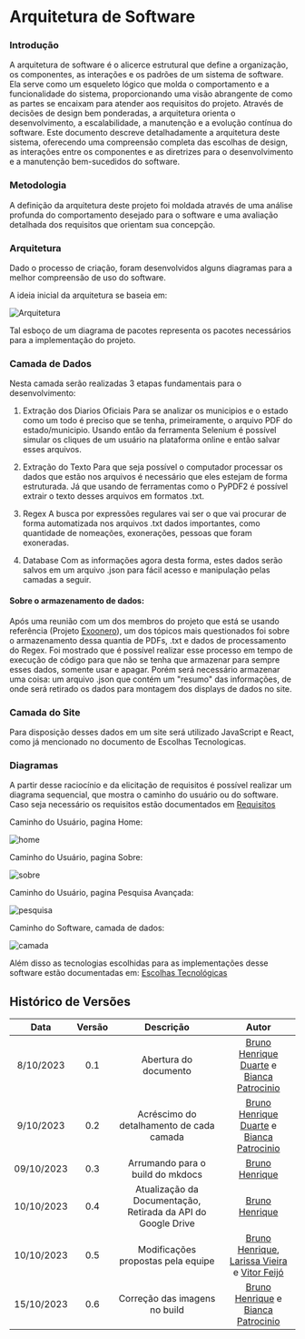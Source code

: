 # Arquitetura de Software 
### Introdução 
A arquitetura de software é o alicerce estrutural que define a organização, os componentes, as interações e os padrões de um sistema de software. Ela serve como um esqueleto lógico que molda o comportamento e a funcionalidade do sistema, proporcionando uma visão abrangente de como as partes se encaixam para atender aos requisitos do projeto. Através de decisões de design bem ponderadas, a arquitetura orienta o desenvolvimento, a escalabilidade, a manutenção e a evolução contínua do software. Este documento descreve detalhadamente a arquitetura deste sistema, oferecendo uma compreensão completa das escolhas de design, as interações entre os componentes e as diretrizes para o desenvolvimento e a manutenção bem-sucedidos do software.

### Metodologia 
A definição da arquitetura deste projeto foi moldada através de uma análise profunda do comportamento desejado para o software e uma avaliação detalhada dos requisitos que orientam sua concepção. 

### Arquitetura 

Dado o processo de criação, foram desenvolvidos alguns diagramas para a melhor compreensão de uso do software. 

A ideia inicial da arquitetura se baseia em: 

![Arquitetura](https://live.staticflickr.com/65535/53259088423_f70513cbc2_z.jpg) 

Tal esboço de um diagrama de pacotes representa os pacotes necessários para a implementação do projeto.

### Camada de Dados

Nesta camada serão realizadas 3 etapas fundamentais para o desenvolvimento: 

1. Extração dos Diarios Oficiais
Para se analizar os municipios e o estado como um todo é preciso que se tenha, primeiramente, o arquivo PDF do estado/municipio. Usando então da ferramenta Selenium é possível simular os cliques de um usuário na plataforma online e então salvar esses arquivos.

2. Extração do Texto
Para que seja possível o computador processar os dados que estão nos arquivos é necessário que eles estejam de forma estruturada. Já que usando de ferramentas como o PyPDF2 é possível extrair o texto desses arquivos em formatos .txt.

3. Regex
A busca por expressões regulares vai ser o que vai procurar de forma automatizada nos arquivos .txt dados importantes, como quantidade de nomeações, exonerações, pessoas que foram exoneradas.

4. Database
Com as informações agora desta forma, estes dados serão salvos em um arquivo .json para fácil acesso e manipulação pelas camadas a seguir.

#### Sobre o armazenamento de dados:

Após uma reunião com um dos membros do projeto que está se usando referência (Projeto [Exoonero](https://github.com/exoonero/extrator)), um dos tópicos mais questionados foi sobre o armazenamento dessa quantia de PDFs, .txt e dados de processamento do Regex. Foi mostrado que é possível realizar esse processo em tempo de execução de código para que não se tenha que armazenar para sempre esses dados, somente usar e apagar. Porém será necessário armazenar uma coisa: um arquivo .json que contém um "resumo" das informações, de onde será retirado os dados para montagem dos displays de dados no site.

### Camada do Site

Para disposição desses dados em um site será utilizado JavaScript e React, como já mencionado no documento de Escolhas Tecnologicas. 

### Diagramas

A partir desse raciocínio e da elicitação de requisitos é possível realizar um diagrama sequencial, que mostra o caminho do usuário ou do software. Caso seja necessário os requisitos estão documentados em [Requisitos](/docs/DesignSprint/Requisitos.md)

Caminho do Usuário, pagina Home:

![home](https://live.staticflickr.com/65535/53259278760_8577f1771a_z.jpg) 

Caminho do Usuário, pagina Sobre:

![sobre](https://live.staticflickr.com/65535/53259288070_57537438b6_z.jpg) 

Caminho do Usuário, pagina Pesquisa Avançada:

![pesquisa](https://live.staticflickr.com/65535/53258792911_ff36a0f79f_z.jpg)

Caminho do Software, camada de dados:

![camada](https://live.staticflickr.com/65535/53260208205_80484f5d80_z.jpg) 


Além disso as tecnologias escolhidas para as implementações desse software estão documentadas em: [Escolhas Tecnológicas](/docs/Tecnologias/EscolhasTecnologicas.md)

## Histórico de Versões

|    Data    | Versão |       Descrição       |      Autor      |
| :--------: | :----: | :-------------------: | :-------------: |
| 8/10/2023 |  0.1   | Abertura do documento | [Bruno Henrique Duarte](https://github.com/bdebatata) e   [Bianca Patrocinio](https://github.com/BiancaPatrocinio7)|
| 9/10/2023 |  0.2   | Acréscimo do detalhamento de cada camada | [Bruno Henrique Duarte](https://github.com/bdebatata) e   [Bianca Patrocinio](https://github.com/BiancaPatrocinio7)|
|09/10/2023|0.3| Arrumando para o build do mkdocs | [Bruno Henrique](https://github.com/bdebatata) |
|10/10/2023|0.4| Atualização da Documentação, Retirada da API do Google Drive | [Bruno Henrique](https://github.com/bdebatata) |
|10/10/2023| 0.5 |Modificações propostas pela equipe | [Bruno Henrique](https://github.com/bdebatata), [Larissa Vieira](https://github.com/VieiraLaris) e [Vitor Feijó](https://github.com/vitorfleonardo) |
|15/10/2023| 0.6 | Correção das imagens no build | [Bruno Henrique](https://github.com/bdebatata) e [Bianca Patrocinio](https://github.com/BiancaPatrocinio7)|


